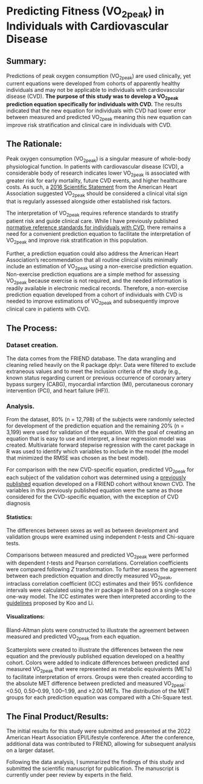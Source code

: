 # Predicting Fitness (VO<sub>2peak</sub>) in Individuals with Cardiovascular Disease

## Summary:
Predictions of peak oxygen consumption (VO<sub>2peak</sub>) are used clinically, yet current equations were developed from cohorts of apparently healthy individuals and may not be applicable to individuals with cardiovascular disease (CVD). **The purpose of this study was to develop a VO<sub>2peak</sub> prediction equation specifically for individuals with CVD.** The results indicated that the new equation for individuals with CVD had lower error between measured and predicted VO<sub>2peak</sub> meaning this new equation can improve risk stratification and clinical care in individuals with CVD.


## The Rationale:
Peak oxygen consumption (VO<sub>2peak</sub>) is a singular measure of whole-body physiological function. In patients with cardiovascular disease (CVD), a considerable body of research indicates lower VO<sub>2peak</sub> is associated with greater risk for early mortality, future CVD events, and higher healthcare costs. As such, a [2016 Scientific Statement](https://pubmed.ncbi.nlm.nih.gov/27881567/) from the American Heart Association suggested VO<sub>2peak</sub> should be considered a clinical vital sign that is regularly assessed alongside other established risk factors. 

The interpretation of VO<sub>2peak</sub> requires reference standards to stratify patient risk and guide clinical care. While I have previously published [normative reference standards for individuals with CVD](https://www.ahajournals.org/doi/10.1161/JAHA.121.022336), there remains a need for a convenient prediction equation to facilitate the interpretation of VO<sub>2peak</sub> and improve risk stratification in this population.

Further, a prediction equation could also address the American Heart Association’s recommendation that all routine clinical visits minimally include an estimation of VO<sub>2peak</sub> using a non-exercise prediction equation. Non-exercise prediction equations are a simple method for assessing VO<sub>2peak</sub> because exercise is not required, and the needed information is readily available in electronic medical records. Therefore, a non-exercise prediction equation developed from a cohort of individuals with CVD is needed to improve estimations of VO<sub>2peak</sub> and subsequently improve clinical care in patients with CVD.


## The Process:
### Dataset creation.
The data comes from the FRIEND database. The data wrangling and cleaning relied heavily on the R package dplyr. Data were filtered to exclude extraneous values and to meet the inclusion criteria of the study (e.g., known status regarding current or previous occurrence of coronary artery bypass surgery (CABG), myocardial infarction (MI), percutaneous coronary intervention (PCI), and heart failure (HF)). 

### Analysis.
From the dataset, 80% (n = 12,798) of the subjects were randomly selected for development of the prediction equation and the remaining 20% (n = 3,199) were used for validation of the equation. With the goal of creating an equation that is easy to use and interpret, a linear regression model was created. Multivariate forward stepwise regression with the caret package in R was used to identify which variables to include in the model (the model that minimized the RMSE was chosen as the best model).

For comparison with the new CVD-specific equation, predicted VO<sub>2peak</sub> for each subject of the validation cohort was determined using a [previously published](https://pubmed.ncbi.nlm.nih.gov/29517365/) equation developed on a FRIEND cohort without known CVD. The variables in this previously published equation were the same as those considered for the CVD-specific equation, with the exception of CVD diagnosis

#### Statistics:
The differences between sexes as well as between development and validation groups were examined using independent _t_-tests and Chi-square tests.

Comparisons between measured and predicted VO<sub>2peak</sub> were performed with dependent _t_-tests and Pearson correlations. Correlation coefficients were compared following _Z_ transformation. To further assess the agreement between each prediction equation and directly measured VO<sub>2peak</sub>, intraclass correlation coefficient (ICC) estimates and their 95% confidence intervals were calculated using the irr package in R based on a single-score one-way model. The ICC estimates were then interpreted according to the [guidelines](https://www.ncbi.nlm.nih.gov/pmc/articles/PMC4913118/) proposed by Koo and Li.

#### Visualizations:
Bland-Altman plots were constructed to illustrate the agreement between measured and predicted VO<sub>2peak</sub> from each equation. 

Scatterplots were created to illustrate the differences between the new equation and the previously published equation developed on a healthy cohort. Colors were added to indicate differences between predicted and measured VO<sub>2peak</sub> that were represented as metabolic equivalents (METs) to facilitate interpretation of errors. Groups were then created according to the absolute MET difference between predicted and measured VO<sub>2peak</sub>: <0.50, 0.50–0.99, 1.00–1.99, and ≥2.00 METs. The distribution of the MET groups for each prediction equation was compared with a Chi-Square test. 


## The Final Product/Results:
The initial results for this study were submitted and presented at the 2022 American Heart Association EPI/Lifestyle conference. After the conference, additional data was contributed to FRIEND, allowing for subsequent analysis on a larger dataset.

Following the data analysis, I summarized the findings of this study and submitted the scientific manuscript for publication. The manuscript is currently under peer review by experts in the field.

